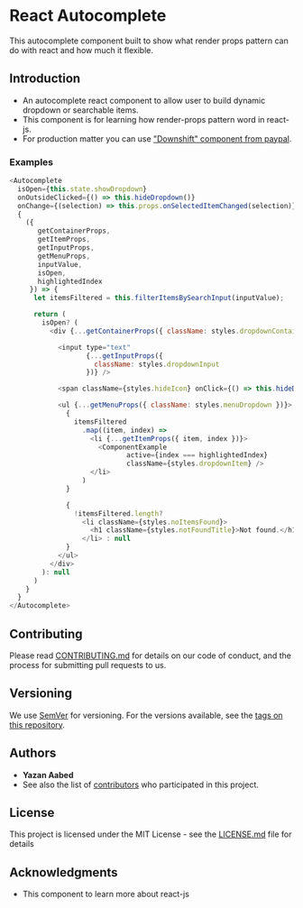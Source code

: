 # React Autocomplete
This autocomplete component built to show what render props pattern can do with react and how much it flexible.

## Introduction
- An autocomplete react component to allow user to build dynamic dropdown or searchable items.
- This component is for learning how render-props pattern word in react-js.
- For production matter you can use ["Downshift" component from paypal](https://github.com/paypal/downshift).

### Examples
```javascript
<Autocomplete
  isOpen={this.state.showDropdown}
  onOutsideClicked={() => this.hideDropdown()}
  onChange={(selection) => this.props.onSelectedItemChanged(selection)}>
  {
    ({
       getContainerProps,
       getItemProps,
       getInputProps,
       getMenuProps,
       inputValue,
       isOpen,
       highlightedIndex
     }) => {
      let itemsFiltered = this.filterItemsBySearchInput(inputValue);

      return (
        isOpen? (
          <div {...getContainerProps({ className: styles.dropdownContainer })}>

            <input type="text"
                   {...getInputProps({
                     className: styles.dropdownInput
                   })} />

            <span className={styles.hideIcon} onClick={() => this.hideDropdown()}>x</span>

            <ul {...getMenuProps({ className: styles.menuDropdown })}>
              {
                itemsFiltered
                  .map((item, index) =>
                    <li {...getItemProps({ item, index })}>
                      <ComponentExample
                             active={index === highlightedIndex}
                             className={styles.dropdownItem} />
                    </li>
                  )
              }

              {
                !itemsFiltered.length?
                  <li className={styles.noItemsFound}>
                    <h1 className={styles.notFoundTitle}>Not found.</h1>
                  </li> : null
              }
            </ul>
          </div>
        ): null
      )
    }
  }
</Autocomplete>
```

## Contributing

Please read [CONTRIBUTING.md](https://gist.github.com/PurpleBooth/b24679402957c63ec426) for details on our code of conduct, and the process for submitting pull requests to us.

## Versioning

We use [SemVer](http://semver.org/) for versioning. For the versions available, see the [tags on this repository](https://github.com/your/project/tags).

## Authors

* **Yazan Aabed**
* See also the list of [contributors](https://github.com/YazanAabeed/react-autocomplete/graphs/contributors) who participated in this project.

## License

This project is licensed under the MIT License - see the [LICENSE.md](LICENSE.md) file for details

## Acknowledgments

* This component to learn more about react-js
